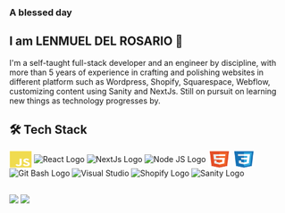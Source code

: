 ### A blessed day
## I am LENMUEL DEL ROSARIO 👋 

I'm a self-taught full-stack developer and an engineer by discipline, with more than 5 years of experience in crafting and polishing websites in different platform such as Wordpress, Shopify, Squarespace, Webflow, customizing content using Sanity and NextJs. Still on pursuit on learning new things as technology progresses by.


## 🛠 Tech Stack
<div style="display: inline_block">
  <img align="center" alt="Javascript Logo" height="30" width="40" src="https://raw.githubusercontent.com/devicons/devicon/master/icons/javascript/javascript-plain.svg">
  <img align="center" alt="React Logo" height="30" width="40" src="https://cdn.jsdelivr.net/gh/devicons/devicon/icons/react/react-original.svg" />
  <img align="center" alt="NextJs Logo" height="30" width="40" src="https://cdn.jsdelivr.net/gh/devicons/devicon@latest/icons/nextjs/nextjs-original.svg" />
  <img align="center" alt="Node JS Logo" height="30" width="40" src="https://cdn.jsdelivr.net/gh/devicons/devicon/icons/nodejs/nodejs-plain-wordmark.svg" />
  <img align="center" alt="HTML Logo" height="30" width="40" src="https://raw.githubusercontent.com/devicons/devicon/master/icons/html5/html5-original.svg">
  <img align="center" alt="CSS Logo" height="30" width="40" src="https://raw.githubusercontent.com/devicons/devicon/master/icons/css3/css3-original.svg">
  <img align="center" alt="Git Bash Logo" height="30" width="40" src="https://cdn.jsdelivr.net/gh/devicons/devicon@latest/icons/git/git-plain-wordmark.svg">
  <img align="center" alt="Visual Studio" height="30" width="40" src="https://cdn.jsdelivr.net/gh/devicons/devicon/icons/visualstudio/visualstudio-plain.svg" />
  <img align="center" alt="Shopify Logo" height="30" width="80" src="https://cdn.shopify.com/shopifycloud/brochure/assets/brand-assets/shopify-logo-inverted-primary-logo-bdc6ddd67862d9bb1f8c559e1bb50dd233112ac57b29cac2edcf17ed2e1fe6fa.svg">
  <img align="center" alt="Sanity Logo" height="30" width="40" src="https://cdn.jsdelivr.net/gh/devicons/devicon@latest/icons/sanity/sanity-original.svg">
</div>

##
<a href = "mailto: lenmuel.dlrs@gmail.com"><img src="https://img.shields.io/badge/-Gmail-%23EA4335?style=for-the-badge&logo=gmail&logoColor=white" target="_blank"></a>
<a href="https://www.linkedin.com/in/lenmueldelrosario/" target="_blank"><img src="https://img.shields.io/badge/-LinkedIn-%230077B5?style=for-the-badge&logo=linkedin&logoColor=white" target="_blank"></a>
